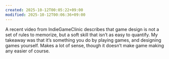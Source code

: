 ```yaml
---
created: 2025-10-12T00:05:22+09:00
modified: 2025-10-12T00:06:36+09:00
---
```


A recent video from IndieGameClinic describes that game design is not a set of rules to memorize, but a soft skill that isn’t as easy to quantify. My takeaway was that it’s something you do by playing games, and designing games yourself. Makes a lot of sense, though it doesn’t make game making any easier of course.
